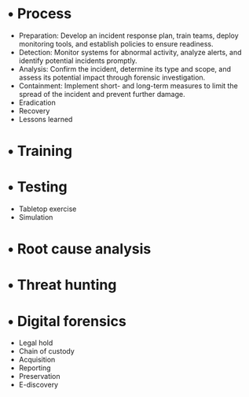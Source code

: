 # • Process
- Preparation: Develop an incident response plan, train teams, deploy monitoring tools, and establish policies to ensure readiness.
- Detection: Monitor systems for abnormal activity, analyze alerts, and identify potential incidents promptly.
- Analysis: Confirm the incident, determine its type and scope, and assess its potential impact through forensic investigation.
- Containment: Implement short- and long-term measures to limit the spread of the incident and prevent further damage.
- Eradication
- Recovery
- Lessons learned
# • Training
# • Testing
- Tabletop exercise
- Simulation
# • Root cause analysis
# • Threat hunting
# • Digital forensics
- Legal hold
- Chain of custody
- Acquisition
- Reporting
- Preservation
- E-discovery
